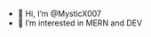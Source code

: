 - 👋 Hi, I’m @MysticX007
- 👀 I’m interested in MERN and DEV
  
<!---
MysticX007/MysticX007 is a ✨ special ✨ repository because its `README.md` (this file) appears on your GitHub profile.
You can click the Preview link to take a look at your changes.
--->
